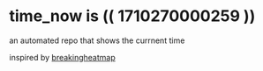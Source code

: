 # time_now is (( 1710270000259 ))

an automated repo that shows the currnent time

inspired by [breakingheatmap](https://github.com/breakingheatmap/breakingheatmap)